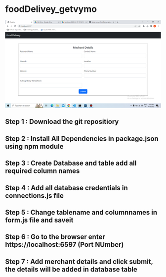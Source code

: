 # foodDelivey_getvymo

![](https://github.com/abdul-ameer/foodDelivey_getvymo/blob/main/Screenshot%20(20).png)

## Step 1 : Download the git repositiory

## Step 2 : Install All Dependencies in package.json using npm module

## Step 3 : Create Database and table add all required column names

## Step 4 : Add all database credentials in connections.js file

## Step 5 : Change tablename and columnnames in form.js file and saveit

## Step 6 : Go to the browser enter https://localhost:6597 (Port NUmber)

## Step 7 : Add merchant details and click submit, the details will be added in database table




